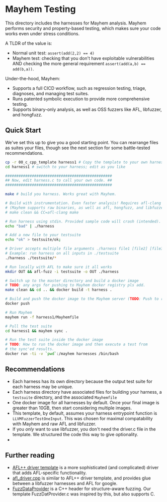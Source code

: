 # Mayhem Testing

This directory includes the harnesses for Mayhem analysis. Mayhem performs
security and property-based testing, which makes sure your code works even
under stress conditions. 

A TLDR of the value is:
  * Normal unit test: `assert(add(2,2) == 4)`
  * Mayhem test: checking that you don't have exploitable vulnerabilities AND checking the more general requirement
    `assert(add(a,b) == add(b,a))`. 

Under-the-hood, Mayhem:
  * Supports a full CICD workflow, such as regression testing, triage,
    diagnoses, and managing test suites.
  * Runs patented symbolic execution to provide more comprehensive testing.
  * Supports binary-only analysis, as well as OSS fuzzers like AFL, libfuzzer,
    and hongfuzz.



## Quick Start

We've set this up to give you a good starting point. You can rearrange files as
suites your files, though see the next section for some battle-tested
recommendations.

```bash
cp -r 00_c_cpp_template harness1 # Copy the template to your own harness
cd harness1 # switch to your harness; edit as you like

################################################ 
## Now, edit harness.c to call your own code. ##
################################################

make # build you harness. Works great with Mayhem.

# Build with instrumentation. Even faster analysis! Requires afl-clang
# (Mayhem supports raw binaries, as well as afl, hongfuzz, and libfuzzer harnesses)
# make clean && CC=afl-clang make 

# Run harness using stdin. Provided sample code will crash (intended). 
echo "bad" | ./harness

# Add a new file to your testsuite
echo "ok" > testsuite/ok;

# Driver accepts multiple file arguments ./harness file1 [file2] [file3] ...
# Example: run harness on all inputs in ./testsuite
./harness ./testsuite/*

# Run locally with AFL to make sure it all works
mkdir OUT && afl-fuzz -i testsuite -o OUT ./harness

# Switch up to the master directory and build a docker image
# TODO: any args for pushing to Mayhem docker registry pls add.
make clean && cd .. && docker build -t harness .

# Build and push the docker image to the Mayhem server (TODO: Push to right registry)
docker push 

# Run Mayhem
mayhem run -f harness1/Mayhemfile

# Pull the test suite
cd harness1 && mayhem sync . 

# Run the test suite inside the docker image
# TODO: How to run the docker image and then execute a test from
# the sync'ed results. 
docker run -ti -v `pwd`:/mayhem harnesses /bin/bash

```

## Recommendations
 * Each harness has its own directory because the output test suite for each
   harness may be unique.
 * Each harness directory have associated files for building your harness, a
   `testsuite` directory, and the associated `Mayhemfile`
 * One docker image for all harnesses by default. Once your final image is
   greater than 10GB, then start considering multiple images.
 * This template, by default, assumes your harness entrypoint function is
    `LLVMFuzzerTestOneInput`. This was chosen for maximal compatability with
    Mayhem and raw AFL and libfuzzer. 
  * If you *only* want to use libfuzzer, you don't need the driver.c file in
    the template.  We structured the code this way to give optionality.
  * 



## Further reading

 * [AFL++ driver template](https://github.com/AFLplusplus/AFLplusplus/blob/stable/utils/aflpp_driver/aflpp_driver.c)
   is a more sophisticated (and complicated) driver that adds AFL-specific functionality.
  * [afl_driver.cpp](https://chromium.googlesource.com/chromium/llvm-project/compiler-rt/lib/fuzzer.git/+/HEAD/afl/afl_driver.cpp)
    is similar to AFL++ driver template, and provides glue between a libfuzzer
    harnesses and AFL for google. 
 * [FuzzDataProvider](https://github.com/llvm/llvm-project/blob/main/compiler-rt/include/fuzzer/FuzzedDataProvider.h)
   is a C++ header for structure-aware fuzzing. Our template FuzzDatProvider.c
   was inspired by this, but also supports C. 
